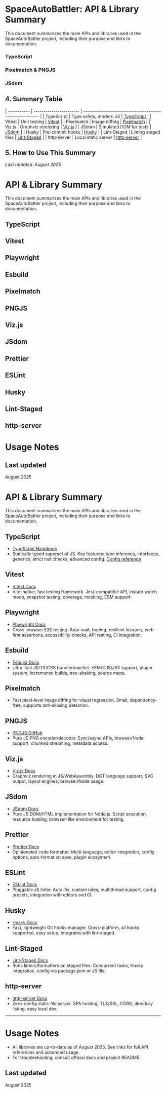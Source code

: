 # SpaceAutoBattler: API & Library Summary

This document summarizes the main APIs and libraries used in the SpaceAutoBattler project, including their purpose and links to documentation.

### TypeScript




### Pixelmatch & PNGJS

### JSdom






## 4. Summary Table
| ----------- | ----------------------- | -------------------------------------------------------- |
| TypeScript  | Type safety, modern JS  | [TypeScript](https://www.typescriptlang.org/)            |
| Vitest      | Unit testing            | [Vitest](https://vitest.dev/)                            |
| Pixelmatch  | Image diffing           | [Pixelmatch](https://github.com/mapbox/pixelmatch)       |
| Viz.js      | Graphviz rendering      | [Viz.js](https://github.com/mdaines/viz.js/)             |
| JSdom       | Simulated DOM for tests | [JSdom](https://github.com/jsdom/jsdom)                  |
| Husky       | Pre-commit hooks        | [Husky](https://typicode.github.io/husky/)               |
| Lint-Staged | Linting staged files    | [Lint-Staged](https://github.com/okonet/lint-staged)     |
| http-server | Local static server     | [http-server](https://github.com/http-party/http-server) |


## 5. How to Use This Summary



_Last updated: August 2025_
 # API & Library Summary

 This document summarizes the main APIs and libraries used in the SpaceAutoBattler project, including their purpose and links to documentation.

 ## TypeScript


 ## Vitest


 ## Playwright


 ## Esbuild


 ## Pixelmatch


 ## PNGJS


 ## Viz.js


 ## JSdom


 ## Prettier


 ## ESLint


 ## Husky


 ## Lint-Staged


 ## http-server



 # Usage Notes


 ## Last updated

 August 2025
# API & Library Summary

This document summarizes the main APIs and libraries used in the SpaceAutoBattler project, including their purpose and links to documentation.

## TypeScript

- [TypeScript Handbook](https://www.typescriptlang.org/docs/handbook/intro.html)
- Statically typed superset of JS. Key features: type inference, interfaces, generics, strict null checks, advanced config. [Config reference](https://www.typescriptlang.org/tsconfig)

## Vitest

- [Vitest Docs](https://vitest.dev/guide/)
- Vite-native, fast testing framework. Jest-compatible API, instant watch mode, snapshot testing, coverage, mocking, ESM support.

## Playwright

- [Playwright Docs](https://playwright.dev/docs/intro)
- Cross-browser E2E testing. Auto-wait, tracing, resilient locators, web-first assertions, accessibility checks, API testing, CI integration.

## Esbuild

- [Esbuild Docs](https://esbuild.github.io/)
- Ultra-fast JS/TS/CSS bundler/minifier. ESM/CJS/JSX support, plugin system, incremental builds, tree-shaking, source maps.

## Pixelmatch


- Fast pixel-level image diffing for visual regression. Small, dependency-free, supports anti-aliasing detection.

## PNGJS

- [PNGJS GitHub](https://github.com/lukeapage/pngjs)
- Pure JS PNG encoder/decoder. Sync/async APIs, browser/Node support, chunked streaming, metadata access.

## Viz.js

- [Viz.js Docs](https://github.com/mdaines/viz.js/)
- Graphviz rendering in JS/WebAssembly. DOT language support, SVG output, layout engines, browser/Node usage.

## JSdom

- [JSdom Docs](https://github.com/jsdom/jsdom)
- Pure JS DOM/HTML implementation for Node.js. Script execution, resource loading, browser-like environment for testing.

## Prettier

- [Prettier Docs](https://prettier.io/docs/en/index.html)
- Opinionated code formatter. Multi-language, editor integration, config options, auto-format on save, plugin ecosystem.

## ESLint

- [ESLint Docs](https://eslint.org/docs/latest/)
- Pluggable JS linter. Auto-fix, custom rules, multithread support, config presets, integration with editors and CI.

## Husky

- [Husky Docs](https://typicode.github.io/husky/#/)
- Fast, lightweight Git hooks manager. Cross-platform, all hooks supported, easy setup, integrates with lint-staged.

## Lint-Staged

- [Lint-Staged Docs](https://github.com/okonet/lint-staged)
- Runs linters/formatters on staged files. Concurrent tasks, Husky integration, config via package.json or JS file.

## http-server

- [http-server Docs](https://github.com/http-party/http-server)
- Zero-config static file server. SPA hosting, TLS/SSL, CORS, directory listing, easy local dev.

---

# Usage Notes

- All libraries are up-to-date as of August 2025. See links for full API references and advanced usage.
- For troubleshooting, consult official docs and project README.

## Last updated

August 2025
